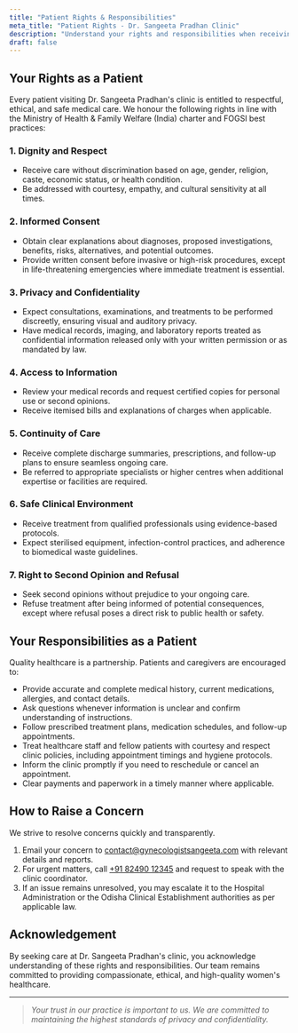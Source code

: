 ```yaml
---
title: "Patient Rights & Responsibilities"
meta_title: "Patient Rights - Dr. Sangeeta Pradhan Clinic"
description: "Understand your rights and responsibilities when receiving care from Dr. Sangeeta Pradhan in Bhubaneswar."
draft: false
---
```


## Your Rights as a Patient

Every patient visiting Dr. Sangeeta Pradhan's clinic is entitled to respectful, ethical, and safe medical care. We honour the following rights in line with the Ministry of Health & Family Welfare (India) charter and FOGSI best practices:

### 1. Dignity and Respect

- Receive care without discrimination based on age, gender, religion, caste, economic status, or health condition.
- Be addressed with courtesy, empathy, and cultural sensitivity at all times.

### 2. Informed Consent

- Obtain clear explanations about diagnoses, proposed investigations, benefits, risks, alternatives, and potential outcomes.
- Provide written consent before invasive or high-risk procedures, except in life-threatening emergencies where immediate treatment is essential.

### 3. Privacy and Confidentiality

- Expect consultations, examinations, and treatments to be performed discreetly, ensuring visual and auditory privacy.
- Have medical records, imaging, and laboratory reports treated as confidential information released only with your written permission or as mandated by law.

### 4. Access to Information

- Review your medical records and request certified copies for personal use or second opinions.
- Receive itemised bills and explanations of charges when applicable.

### 5. Continuity of Care

- Receive complete discharge summaries, prescriptions, and follow-up plans to ensure seamless ongoing care.
- Be referred to appropriate specialists or higher centres when additional expertise or facilities are required.

### 6. Safe Clinical Environment

- Receive treatment from qualified professionals using evidence-based protocols.
- Expect sterilised equipment, infection-control practices, and adherence to biomedical waste guidelines.

### 7. Right to Second Opinion and Refusal

- Seek second opinions without prejudice to your ongoing care.
- Refuse treatment after being informed of potential consequences, except where refusal poses a direct risk to public health or safety.

## Your Responsibilities as a Patient

Quality healthcare is a partnership. Patients and caregivers are encouraged to:

- Provide accurate and complete medical history, current medications, allergies, and contact details.
- Ask questions whenever information is unclear and confirm understanding of instructions.
- Follow prescribed treatment plans, medication schedules, and follow-up appointments.
- Treat healthcare staff and fellow patients with courtesy and respect clinic policies, including appointment timings and hygiene protocols.
- Inform the clinic promptly if you need to reschedule or cancel an appointment.
- Clear payments and paperwork in a timely manner where applicable.

## How to Raise a Concern

We strive to resolve concerns quickly and transparently.

1. Email your concern to [contact@gynecologistsangeeta.com](mailto:contact@gynecologistsangeeta.com) with relevant details and reports.
2. For urgent matters, call [+91 82490 12345](tel:+918249012345) and request to speak with the clinic coordinator.
3. If an issue remains unresolved, you may escalate it to the Hospital Administration or the Odisha Clinical Establishment authorities as per applicable law.

## Acknowledgement

By seeking care at Dr. Sangeeta Pradhan's clinic, you acknowledge understanding of these rights and responsibilities. Our team remains committed to providing compassionate, ethical, and high-quality women's healthcare.

---

> _Your trust in our practice is important to us. We are committed to maintaining the highest standards of privacy and confidentiality._

